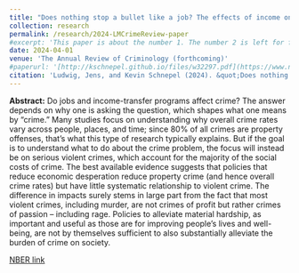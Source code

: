 ```yaml
---
title: "Does nothing stop a bullet like a job? The effects of income on crime"
collection: research
permalink: /research/2024-LMCrimeReview-paper
#excerpt: 'This paper is about the number 1. The number 2 is left for future work.'
date: 2024-04-01
venue: 'The Annual Review of Criminology (forthcoming)' 
#paperurl: '[http://kschnepel.github.io/files/w32297.pdf](https://www.nber.org/papers/w32297)'
citation: 'Ludwig, Jens, and Kevin Schnepel (2024). &quot;Does nothing stop a bullet like a job? The effects of income on crime&quot; forthcoming in The <i>Annual Review of Criminology</i>, previously circulated as <i>NBER Working Paper No. w32297</i>'
---
```


**Abstract:** Do jobs and income-transfer programs affect crime? The answer depends on why one is asking the question, which shapes what one means by “crime.” Many studies focus on understanding why overall crime rates vary across people, places, and time; since 80% of all crimes are property offenses, that’s what this type of research typically explains. But if the goal is to understand what to do about the crime problem, the focus will instead be on serious violent crimes, which account for the majority of the social costs of crime. The best available evidence suggests that policies that reduce economic desperation reduce property crime (and hence overall crime rates) but have little systematic relationship to violent crime. The difference in impacts surely stems in large part from the fact that most violent crimes, including murder, are not crimes of profit but rather crimes of passion – including rage. Policies to alleviate material hardship, as important and useful as those are for improving people’s lives and well-being, are not by themselves sufficient to also substantially alleviate the burden of crime on society.

[NBER link](https://www.nber.org/papers/w32297)



